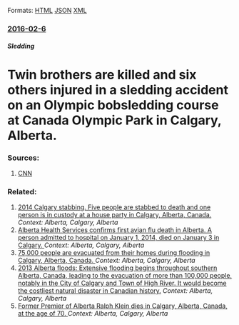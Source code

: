 
Formats: [HTML](/news/2016/02/6/twin-brothers-are-killed-and-six-others-injured-in-a-sledding-accident-on-an-olympic-bobsledding-course-at-canada-olympic-park-in-calgary-a.html)  [JSON](/news/2016/02/6/twin-brothers-are-killed-and-six-others-injured-in-a-sledding-accident-on-an-olympic-bobsledding-course-at-canada-olympic-park-in-calgary-a.json)  [XML](/news/2016/02/6/twin-brothers-are-killed-and-six-others-injured-in-a-sledding-accident-on-an-olympic-bobsledding-course-at-canada-olympic-park-in-calgary-a.xml)  

### [2016-02-6](/news/2016/02/6/index.md)

##### Sledding
# Twin brothers are killed and six others injured in a sledding accident on an Olympic bobsledding course at Canada Olympic Park in Calgary, Alberta. 




### Sources:

1. [CNN](http://www.cnn.com/2016/02/07/world/canada-calgary-sled-teens-killed/)

### Related:

1. [2014 Calgary stabbing. Five people are stabbed to death and one person is in custody at a house party in Calgary, Alberta, Canada. ](/news/2014/04/15/2014-calgary-stabbing-five-people-are-stabbed-to-death-and-one-person-is-in-custody-at-a-house-party-in-calgary-alberta-canada.md) _Context: Alberta, Calgary, Alberta_
2. [Alberta Health Services confirms first avian flu death in Alberta. A person admitted to hospital on January 1, 2014, died on January 3 in Calgary. ](/news/2014/01/8/alberta-health-services-confirms-first-avian-flu-death-in-alberta-a-person-admitted-to-hospital-on-january-1-2014-died-on-january-3-in-ca.md) _Context: Alberta, Calgary, Alberta_
3. [75,000 people are evacuated from their homes during flooding in Calgary, Alberta, Canada. ](/news/2013/06/21/75-000-people-are-evacuated-from-their-homes-during-flooding-in-calgary-alberta-canada.md) _Context: Alberta, Calgary, Alberta_
4. [2013 Alberta floods: Extensive flooding begins throughout southern Alberta, Canada, leading to the evacuation of more than 100,000 people, notably in the City of Calgary and Town of High River. It would become the costliest natural disaster in Canadian history.](/news/2013/06/20/2013-alberta-floods-extensive-flooding-begins-throughout-southern-alberta-canada-leading-to-the-evacuation-of-more-than-100-000-people-n.md) _Context: Alberta, Calgary, Alberta_
5. [Former Premier of Alberta Ralph Klein dies in Calgary, Alberta, Canada, at the age of 70. ](/news/2013/03/29/former-premier-of-alberta-ralph-klein-dies-in-calgary-alberta-canada-at-the-age-of-70.md) _Context: Alberta, Calgary, Alberta_
